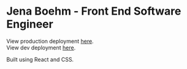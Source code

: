 # Jena Boehm - Front End Software Engineer


View production deployment [here](https://www.jenaluxboehm.com/). <br/>
View dev deployment [here](https://jena-boehm-portfolio-dev.netlify.app/). 

Built using React and CSS.
